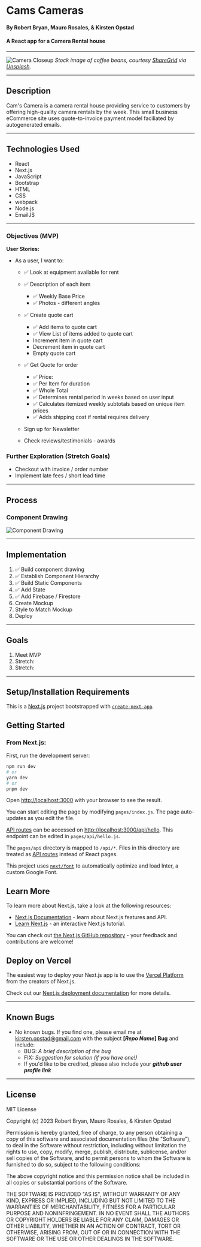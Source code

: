 # Cams Cameras

#### By Robert Bryan, Mauro Rosales, & Kirsten Opstad

#### A React app for a Camera Rental house
***
![Camera Closeup](./public/img/camera-closeup.jpg)
*Stock image of coffee beans, courtesy [ShareGrid](https://unsplash.com/@sharegrid) via [Unsplash](https://unsplash.com/).*
***

## Description

Cam's Camera is a camera rental house providing service to customers by offering high-quality camera rentals by the week. This small business eCommerce site uses quote-to-invoice payment model faciliated by autogenerated emails.

***
## Technologies Used

* React
* Next.js
* JavaScript
* Bootstrap
* HTML
* CSS
* webpack
* Node.js
* EmailJS

***

### Objectives (MVP)

__User Stories:__

<!-- ✅ -->

* As a user, I want to:
  * ✅ Look at equipment available for rent
  * ✅ Description of each item
    * ✅ Weekly Base Price
    * ✅ Photos - different angles

  * ✅ Create quote cart
    * ✅ Add items to quote cart
    * ✅ View List of items added to quote cart
    * Increment item in quote cart
    * Decrement item in quote cart
    * Empty quote cart

  * ✅ Get Quote for order
    *  ✅ Price:
      * ✅ Per Item for duration
      * ✅ Whole Total
      * ✅ Determines rental period in weeks based on user input
      * ✅ Calculates itemized weekly subtotals based on unique item prices
      * ✅ Adds shipping cost if rental requires delivery

  * Sign up for Newsletter

  * Check reviews/testimonials - awards 

### __Further Exploration (Stretch Goals)__

  * Checkout with invoice / order number
  * Implement late fees / short lead time
  
***
## Process 

### Component Drawing
![Component Drawing](./public/img/component_diagram.png)

***
## Implementation
1. ✅ Build component drawing
2. ✅ Establish Component Hierarchy
3. ✅ Build Static Components
4. ✅ Add State
5. ✅ Add Firebase / Firestore
6. Create Mockup
7. Style to Match Mockup
8. Deploy

***
## Goals
1. Meet MVP
2. Stretch: 
3. Stretch: 

***
## Setup/Installation Requirements
This is a [Next.js](https://nextjs.org/) project bootstrapped with [`create-next-app`](https://github.com/vercel/next.js/tree/canary/packages/create-next-app).

## Getting Started

### From Next.js:

First, run the development server:

```bash
npm run dev
# or
yarn dev
# or
pnpm dev
```

Open [http://localhost:3000](http://localhost:3000) with your browser to see the result.

You can start editing the page by modifying `pages/index.js`. The page auto-updates as you edit the file.

[API routes](https://nextjs.org/docs/api-routes/introduction) can be accessed on [http://localhost:3000/api/hello](http://localhost:3000/api/hello). This endpoint can be edited in `pages/api/hello.js`.

The `pages/api` directory is mapped to `/api/*`. Files in this directory are treated as [API routes](https://nextjs.org/docs/api-routes/introduction) instead of React pages.

This project uses [`next/font`](https://nextjs.org/docs/basic-features/font-optimization) to automatically optimize and load Inter, a custom Google Font.

## Learn More

To learn more about Next.js, take a look at the following resources:

- [Next.js Documentation](https://nextjs.org/docs) - learn about Next.js features and API.
- [Learn Next.js](https://nextjs.org/learn) - an interactive Next.js tutorial.

You can check out [the Next.js GitHub repository](https://github.com/vercel/next.js/) - your feedback and contributions are welcome!

## Deploy on Vercel

The easiest way to deploy your Next.js app is to use the [Vercel Platform](https://vercel.com/new?utm_medium=default-template&filter=next.js&utm_source=create-next-app&utm_campaign=create-next-app-readme) from the creators of Next.js.

Check out our [Next.js deployment documentation](https://nextjs.org/docs/deployment) for more details.
<!-- 
* Clone this repo to your workspace.
* Navigate to the top level of the directory.
* In the root directory of the project, run this command to install all packages listed in the package.json:
```
$ npm install
```
* Then, to build and serve the project, run: 
```
$ npm run start
``` -->
***
## Known Bugs

* No known bugs. If you find one, please email me at kirsten.opstad@gmail.com with the subject **[_Repo Name_] Bug** and include:
  * BUG: _A brief description of the bug_
  * FIX: _Suggestion for solution (if you have one!)_
  * If you'd like to be credited, please also include your **_github user profile link_**

***
## License

MIT License

Copyright (c) 2023 Robert Bryan, Mauro Rosales, & Kirsten Opstad

Permission is hereby granted, free of charge, to any person obtaining a copy of this software and associated documentation files (the "Software"), to deal in the Software without restriction, including without limitation the rights to use, copy, modify, merge, publish, distribute, sublicense, and/or sell copies of the Software, and to permit persons to whom the Software is furnished to do so, subject to the following conditions:

The above copyright notice and this permission notice shall be included in all copies or substantial portions of the Software.

THE SOFTWARE IS PROVIDED "AS IS", WITHOUT WARRANTY OF ANY KIND, EXPRESS OR IMPLIED, INCLUDING BUT NOT LIMITED TO THE WARRANTIES OF MERCHANTABILITY, FITNESS FOR A PARTICULAR PURPOSE AND NONINFRINGEMENT. IN NO EVENT SHALL THE AUTHORS OR COPYRIGHT HOLDERS BE LIABLE FOR ANY CLAIM, DAMAGES OR OTHER LIABILITY, WHETHER IN AN ACTION OF CONTRACT, TORT OR OTHERWISE, ARISING FROM, OUT OF OR IN CONNECTION WITH THE SOFTWARE OR THE USE OR OTHER DEALINGS IN THE SOFTWARE.
